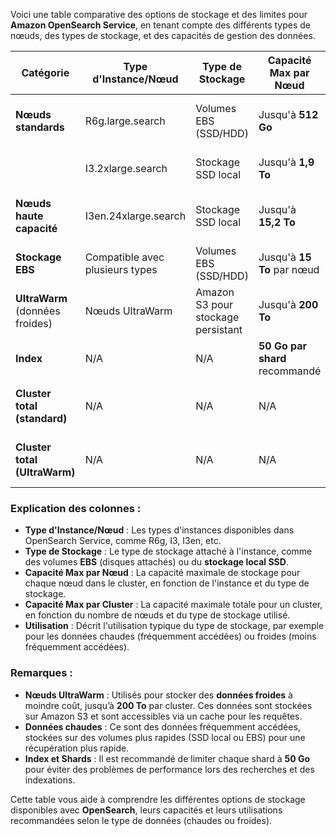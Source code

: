 Voici une table comparative des options de stockage et des limites pour **Amazon OpenSearch Service**, en tenant compte des différents types de nœuds, des types de stockage, et des capacités de gestion des données.

| **Catégorie**                | **Type d'Instance/Nœud**            | **Type de Stockage**               | **Capacité Max par Nœud**        | **Capacité Max par Cluster**      | **Utilisation**                          |
|------------------------------|-------------------------------------|------------------------------------|----------------------------------|----------------------------------|-------------------------------------------|
| **Nœuds standards**           | R6g.large.search                    | Volumes EBS (SSD/HDD)              | Jusqu'à **512 Go**               | Dépend du nombre de nœuds        | Données chaudes (fréquemment accédées)    |
|                              | I3.2xlarge.search                   | Stockage SSD local                 | Jusqu'à **1,9 To**               | Dépend du nombre de nœuds        | Données chaudes avec accès rapide         |
| **Nœuds haute capacité**      | I3en.24xlarge.search                | Stockage SSD local                 | Jusqu'à **15,2 To**              | Dépend du nombre de nœuds        | Données chaudes avec grande capacité      |
| **Stockage EBS**              | Compatible avec plusieurs types     | Volumes EBS (SSD/HDD)              | Jusqu'à **15 To** par nœud       | **3 Po (pétaoctets)**            | Stockage d'index standard                |
| **UltraWarm** (données froides)| Nœuds UltraWarm                     | Amazon S3 pour stockage persistant | Jusqu'à **200 To**               | **200 To par cluster**           | Données moins fréquemment accédées        |
| **Index**                     | N/A                                 | N/A                                | **50 Go par shard** recommandé   | N/A                              | Taille d'index par shard recommandée      |
| **Cluster total (standard)**  | N/A                                 | N/A                                | N/A                              | Jusqu’à **3 Po**                 | Capacité de données chaudes dans un cluster|
| **Cluster total (UltraWarm)** | N/A                                 | N/A                                | N/A                              | Jusqu’à **200 To**               | Capacité de données froides dans un cluster|

### Explication des colonnes :
- **Type d'Instance/Nœud** : Les types d'instances disponibles dans OpenSearch Service, comme R6g, I3, I3en, etc.
- **Type de Stockage** : Le type de stockage attaché à l'instance, comme des volumes **EBS** (disques attachés) ou du **stockage local SSD**.
- **Capacité Max par Nœud** : La capacité maximale de stockage pour chaque nœud dans le cluster, en fonction de l'instance et du type de stockage.
- **Capacité Max par Cluster** : La capacité maximale totale pour un cluster, en fonction du nombre de nœuds et du type de stockage utilisé.
- **Utilisation** : Décrit l'utilisation typique du type de stockage, par exemple pour les données chaudes (fréquemment accédées) ou froides (moins fréquemment accédées).

### Remarques :
- **Nœuds UltraWarm** : Utilisés pour stocker des **données froides** à moindre coût, jusqu’à **200 To** par cluster. Ces données sont stockées sur Amazon S3 et sont accessibles via un cache pour les requêtes.
- **Données chaudes** : Ce sont des données fréquemment accédées, stockées sur des volumes plus rapides (SSD local ou EBS) pour une récupération plus rapide.
- **Index et Shards** : Il est recommandé de limiter chaque shard à **50 Go** pour éviter des problèmes de performance lors des recherches et des indexations.

Cette table vous aide à comprendre les différentes options de stockage disponibles avec **OpenSearch**, leurs capacités et leurs utilisations recommandées selon le type de données (chaudes ou froides).
